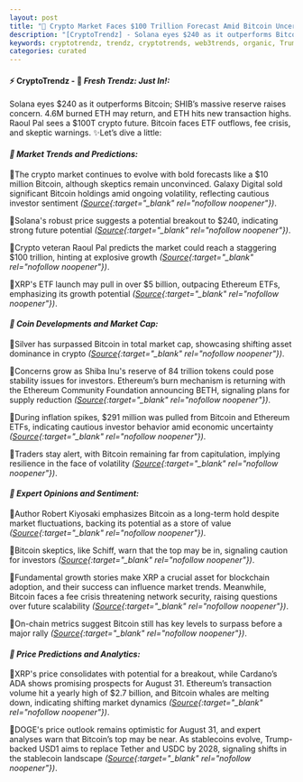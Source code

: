 ```yaml
---
layout: post
title: "🌇 Crypto Market Faces $100 Trillion Forecast Amid Bitcoin Uncertainty"
description: "[CryptoTrendz] - Solana eyes $240 as it outperforms Bitcoin; SHIB’s massive reserve raises concern. 4.6M burned ETH may return, and ETH hits new transaction highs. Raoul Pal sees a $100T crypto future. Bitcoin faces ETF outflows, fee crisis, and skeptic warnings."
keywords: cryptotrendz, trendz, cryptotrends, web3trends, organic, Trump, Ethereum, Bitcoin, ETH, Digital, Market, Token, XRP, Stablecoin, network, BTC, Crypto
categories: curated
---
```


#### ⚡ CryptoTrendz - 📌 *Fresh Trendz: Just In!:*

Solana eyes $240 as it outperforms Bitcoin; SHIB’s massive reserve raises concern. 4.6M burned ETH may return, and ETH hits new transaction highs. Raoul Pal sees a $100T crypto future. Bitcoin faces ETF outflows, fee crisis, and skeptic warnings. ✨Let’s dive a little:


#### *🔖  Market Trends and Predictions:*  

🔹The crypto market continues to evolve with bold forecasts like a $10 million Bitcoin, although skeptics remain unconvinced. Galaxy Digital sold significant Bitcoin holdings amid ongoing volatility, reflecting cautious investor sentiment *([Source](https://s.avyag.com/s3xy){:target="_blank" rel="nofollow noopener"})*.  

🔹Solana's robust price suggests a potential breakout to $240, indicating strong future potential *([Source](https://s.avyag.com/j0n1){:target="_blank" rel="nofollow noopener"})*.  

🔹Crypto veteran Raoul Pal predicts the market could reach a staggering $100 trillion, hinting at explosive growth *([Source](https://s.avyag.com/re40){:target="_blank" rel="nofollow noopener"})*.  

🔹XRP's ETF launch may pull in over $5 billion, outpacing Ethereum ETFs, emphasizing its growth potential *([Source](https://s.avyag.com/ectj){:target="_blank" rel="nofollow noopener"})*.  

#### *🔖  Coin Developments and Market Cap:*  

🔹Silver has surpassed Bitcoin in total market cap, showcasing shifting asset dominance in crypto *([Source](https://s.avyag.com/0ggg){:target="_blank" rel="nofollow noopener"})*.  

🔹Concerns grow as Shiba Inu's reserve of 84 trillion tokens could pose stability issues for investors. Ethereum’s burn mechanism is returning with the Ethereum Community Foundation announcing BETH, signaling plans for supply reduction *([Source](https://s.avyag.com/q0j7){:target="_blank" rel="nofollow noopener"})*.  

🔹During inflation spikes, $291 million was pulled from Bitcoin and Ethereum ETFs, indicating cautious investor behavior amid economic uncertainty *([Source](https://s.avyag.com/77ky){:target="_blank" rel="nofollow noopener"})*.  

🔹Traders stay alert, with Bitcoin remaining far from capitulation, implying resilience in the face of volatility *([Source](https://s.avyag.com/65ek){:target="_blank" rel="nofollow noopener"})*.  

#### *🔖  Expert Opinions and Sentiment:*  

🔹Author Robert Kiyosaki emphasizes Bitcoin as a long-term hold despite market fluctuations, backing its potential as a store of value *([Source](https://s.avyag.com/jdvt){:target="_blank" rel="nofollow noopener"})*.  

🔹Bitcoin skeptics, like Schiff, warn that the top may be in, signaling caution for investors *([Source](https://s.avyag.com/wuth){:target="_blank" rel="nofollow noopener"})*.  

🔹Fundamental growth stories make XRP a crucial asset for blockchain adoption, and their success can influence market trends. Meanwhile, Bitcoin faces a fee crisis threatening network security, raising questions over future scalability *([Source](https://s.avyag.com/soof){:target="_blank" rel="nofollow noopener"})*.  

🔹On-chain metrics suggest Bitcoin still has key levels to surpass before a major rally *([Source](https://s.avyag.com/uqs3){:target="_blank" rel="nofollow noopener"})*.  

#### *🔖  Price Predictions and Analytics:*  

🔹XRP's price consolidates with potential for a breakout, while Cardano’s ADA shows promising prospects for August 31. Ethereum’s transaction volume hit a yearly high of $2.7 billion, and Bitcoin whales are melting down, indicating shifting market dynamics *([Source](https://s.avyag.com/up72){:target="_blank" rel="nofollow noopener"})*.  

🔹DOGE's price outlook remains optimistic for August 31, and expert analyses warn that Bitcoin’s top may be near. As stablecoins evolve, Trump-backed USD1 aims to replace Tether and USDC by 2028, signaling shifts in the stablecoin landscape *([Source](https://s.avyag.com/uvgb){:target="_blank" rel="nofollow noopener"})*.